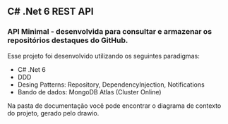 ## C# .Net 6 REST API

### API Minimal - desenvolvida para consultar e armazenar os repositórios destaques do GitHub.

Esse projeto foi desenvolvido utilizando os seguintes paradigmas:
- C# .Net 6
- DDD
- Desing Patterns: Repository, DependencyInjection, Notifications
- Bando de dados: MongoDB Atlas (Cluster Online)

Na pasta de documentação você pode encontrar o diagrama de contexto do projeto, gerado pelo drawio.
